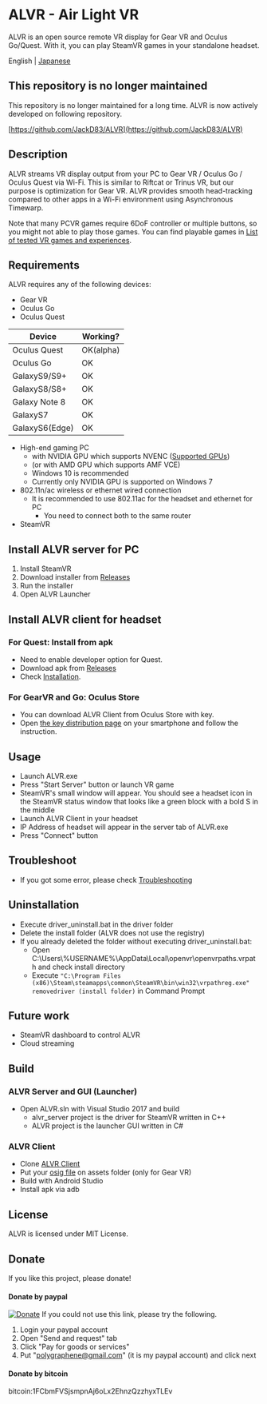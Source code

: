 # ALVR - Air Light VR

ALVR is an open source remote VR display for Gear VR and Oculus Go/Quest. With it, you can play SteamVR games in your standalone headset.

English | [Japanese](https://github.com/polygraphene/ALVR/blob/master/README-ja.md)

## This repository is no longer maintained

This repository is no longer maintained for a long time. ALVR is now actively developed on following repository.

[https://github.com/JackD83/ALVR](https://github.com/JackD83/ALVR)

## Description

ALVR streams VR display output from your PC to Gear VR / Oculus Go / Oculus Quest via Wi-Fi. This is similar to Riftcat or Trinus VR, but our purpose is optimization for Gear VR. ALVR provides smooth head-tracking compared to other apps in a Wi-Fi environment using Asynchronous Timewarp.

Note that many PCVR games require 6DoF controller or multiple buttons, so you might not able to play those games.
You can find playable games in [List of tested VR games and experiences](https://github.com/polygraphene/ALVR/wiki/List-of-tested-VR-games-and-experiences).

## Requirements

ALVR requires any of the following devices:

- Gear VR
- Oculus Go
- Oculus Quest

|Device|Working?|
|---|---|
|Oculus Quest|OK(alpha)|
|Oculus Go|OK|
|GalaxyS9/S9+|OK|
|GalaxyS8/S8+|OK|
|Galaxy Note 8|OK|
|GalaxyS7|OK|
|GalaxyS6(Edge)|OK|

- High-end gaming PC
    - with NVIDIA GPU which supports NVENC ([Supported GPUs](https://github.com/polygraphene/ALVR/wiki/Supported-GPU))
    - (or with AMD GPU which supports AMF VCE)
    - Windows 10 is recommended
    - Currently only NVIDIA GPU is supported on Windows 7
- 802.11n/ac wireless or ethernet wired connection
    - It is recommended to use 802.11ac for the headset and ethernet for PC
        - You need to connect both to the same router
- SteamVR

## Install ALVR server for PC

1. Install SteamVR
2. Download installer from [Releases](https://github.com/polygraphene/ALVR/releases)
3. Run the installer
4. Open ALVR Launcher

## Install ALVR client for headset

### For Quest: Install from apk

- Need to enable developer option for Quest.
- Download apk from [Releases](https://github.com/polygraphene/ALVR/releases)
- Check [Installation](https://github.com/polygraphene/ALVR/wiki/Installation).

### For GearVR and Go: Oculus Store

- You can download ALVR Client from Oculus Store with key.
- Open [the key distribution page](https://alvr-dist.appspot.com/) on your smartphone and follow the instruction.

## Usage

- Launch ALVR.exe
- Press "Start Server" button or launch VR game
- SteamVR's small window will appear. You should see a headset icon in the SteamVR status window that looks like a green block with a bold S in the middle
- Launch ALVR Client in your headset
- IP Address of headset will appear in the server tab of ALVR.exe
- Press "Connect" button

## Troubleshoot

- If you got some error, please check [Troubleshooting](https://github.com/polygraphene/ALVR/wiki/Troubleshooting)

## Uninstallation

- Execute driver\_uninstall.bat in the driver folder
- Delete the install folder (ALVR does not use the registry)
- If you already deleted the folder without executing driver\_uninstall.bat:
    - Open C:\Users\\%USERNAME%\AppData\Local\openvr\openvrpaths.vrpath and check install directory
    - Execute
    `"C:\Program Files (x86)\Steam\steamapps\common\SteamVR\bin\win32\vrpathreg.exe" removedriver (install folder)`
    in Command Prompt

## Future work

- SteamVR dashboard to control ALVR
- Cloud streaming

## Build

### ALVR Server and GUI (Launcher)

- Open ALVR.sln with Visual Studio 2017 and build
    - alvr\_server project is the driver for SteamVR written in C++
    - ALVR project is the launcher GUI written in C#

### ALVR Client

- Clone [ALVR Client](https://github.com/polygraphene/ALVRClient)
- Put your [osig file](https://developer.oculus.com/documentation/mobilesdk/latest/concepts/mobile-submission-sig-file/) on assets folder (only for Gear VR)
- Build with Android Studio
- Install apk via adb

## License

ALVR is licensed under MIT License.

## Donate

If you like this project, please donate!

#### Donate by paypal

[![Donate](https://img.shields.io/badge/Donate-PayPal-green.svg)](https://www.paypal.com/cgi-bin/webscr?cmd=_donations&business=polygraphene@gmail.com&lc=US&item_name=Donate+for+ALVR+developer&no_note=0&cn=&curency_code=USD&bn=PP-DonationsBF:btn_donateCC_LG.gif:NonHosted)
If you could not use this link, please try the following.
1. Login your paypal account
2. Open "Send and request" tab
3. Click "Pay for goods or services"
4. Put "polygraphene@gmail.com" (it is my paypal account) and click next

#### Donate by bitcoin

bitcoin:1FCbmFVSjsmpnAj6oLx2EhnzQzzhyxTLEv
